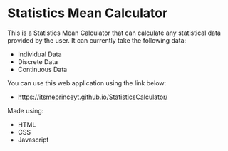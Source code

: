 # Statistics Mean Calculator
This is a Statistics Mean Calculator that can calculate any statistical data provided by the user. It can currently take the following data:
- Individual Data
- Discrete Data
- Continuous Data

You can use this web application using the link below:
- https://itsmeprinceyt.github.io/StatisticsCalculator/

Made using:
- HTML
- CSS
- Javascript

